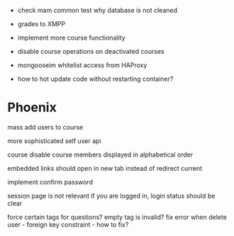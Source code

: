 
- check mam common test why database is not cleaned

- grades to XMPP
- implement more course functionality

- disable course operations on deactivated courses

- mongooseim whitelist access from HAProxy

- how to hot update code without restarting container?


# Phoenix
mass add users to course

more sophisticated self user api

course disable
course members displayed in alphabetical order

embedded links should open in new tab instead of redirect current

implement confirm password

session page is not relevant if you are logged in, login status should be clear

force certain tags for questions? empty tag is invalid?
fix error when delete user - foreign key constraint - how to fix?
